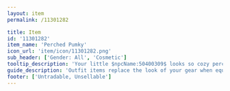 ```yaml
---
layout: item
permalink: /11301282

title: Item
id: '11301282'
item_name: 'Perched Pumky'
icon_url: 'item/icon/11301282.png'
sub_header: ['Gender: All', 'Cosmetic']
tooltip_description: 'Your little $npcName:50400309$ looks so cozy perched atop your head! Don''t worry, even though it has wings, it won''t fly away.'
guide_description: 'Outfit items replace the look of your gear when equipped.'
footer: ['Untradable, Unsellable']
---
```

